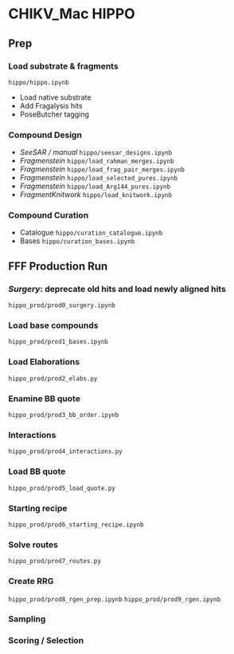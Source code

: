 
# CHIKV_Mac HIPPO

## Prep

### Load substrate & fragments

`hippo/hippo.ipynb`

 - Load native substrate
 - Add Fragalysis hits
 - PoseButcher tagging

### Compound Design

 - *SeeSAR / manual* `hippo/seesar_designs.ipynb`
 - *Fragmenstein* `hippo/load_rahman_merges.ipynb`
 - *Fragmenstein* `hippo/load_frag_pair_merges.ipynb`
 - *Fragmenstein* `hippo/load_selected_pures.ipynb`
 - *Fragmenstein* `hippo/load_Arg144_pures.ipynb`
 - *FragmentKnitwork* `hippo/load_knitwork.ipynb`

### Compound Curation

 - Catalogue `hippo/curation_catalogue.ipynb`
 - Bases `hippo/curation_bases.ipynb`

## FFF Production Run

### *Surgery*: deprecate old hits and load newly aligned hits

`hippo_prod/prod0_surgery.ipynb`

### Load base compounds

`hippo_prod/prod1_bases.ipynb`

### Load Elaborations

`hippo_prod/prod2_elabs.py`

### Enamine BB quote

`hippo_prod/prod3_bb_order.ipynb`

### Interactions

`hippo_prod/prod4_interactions.py`

### Load BB quote

`hippo_prod/prod5_load_quote.py`

### Starting recipe

`hippo_prod/prod6_starting_recipe.ipynb`

### Solve routes

`hippo_prod/prod7_routes.py`

### Create RRG

`hippo_prod/prod8_rgen_prep.ipynb`
`hippo_prod/prod9_rgen.ipynb`

### Sampling

### Scoring / Selection

